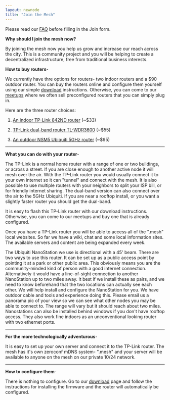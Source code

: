 ```yaml
---
layout: newnode
title: "Join the Mesh"
---
```

Please read our [FAQ](../faq) before filling in the Join form.

**Why should I join the mesh now?**

By joining the mesh now you help us grow and increase our reach across the city. This is a community project and you will be helping to create a decentralized infrastructure, free from traditional business interests.

**How to buy routers**-

We currently have thre options for routers- two indoor routers and a $90 outdoor router. You can buy the routers online and configure them yourself using our simple [download](../download) instructions. Otherwise, you can come to our [meetups](http://www.meetup.com/nycmesh/) where we often sell preconfigured routers that you can simply plug in.

Here are the three router choices:

1) [An indoor TP-Link 842ND router](http://www.amazon.com/dp/B006E04T9I/?tag=tl-wr842nd-nycmesh-20) (~$33)

2) [TP-Link dual-band router TL-WDR3600](http://www.amazon.com/dp/B008RV51EE/-nycmesh-20) (~$55)

2) [An outdoor NSM5 Ubiquiti 5GHz router](http://www.amazon.com/dp/B0049AVWAO/?tag=nsm5-nycmesh-20) (~$95)

__________________________________________________________________________

**What you can do with your router**-

The TP-Link is a normal home router with a range of one or two buildings, or across a street. If you are close enough to another active node it will mesh over the air. With the TP-Link router you would usually connect it to your own internet so it can "tunnel" and connect with the mesh. It is also possible to use multiple routers with your neighbors to split your ISP bill, or for friendly internet sharing. The dual-band version can also connect over the air to the 5GHz Ubiquiti. If you are near a rooftop install, or you want a slightly faster router you should get the dual-band.

It is easy to flash this TP-Link router with our download instructions. Otherwise, you can come to our meetups and buy one that is already configured.

Once you have a TP-Link router you will be able to access all of the ".mesh" local websites. So far we have a wiki, chat and some local information sites. The available servers and content are being expanded every week.


The Ubiquiti NanoStation we use is directional with a 45' beam. There are two ways to use this router. It can be set up as a public access point by pointing it at a park or other public area. This obviously means you are the community-minded kind of person with a good internet connection. Alternatively it would have a line-of-sight connection to another NanoStation up to two miles away. It best if we install these as pairs, and we need to know beforehand that the two locations can actually see each other. We will help install and configure the NanoStation for you. We have outdoor cable and tools and experience doing this. Please email us a panorama pic of your view so we can see what other nodes you may be able to connect to. The range will vary but it should reach about two miles. Nanostations can also be installed behind windows if you don't have rooftop access. They also work fine indoors as an unconventional looking router with two ethernet ports.

__________________________________________________________________________

**For the more technologically adventurous**-

It is easy to set up your own server and connect it to the TP-Link router. The mesh has it's own zeroconf mDNS system- ".mesh" and your server will be available to anyone on the mesh on our private 10/24 network.

__________________________________________________________________________

**How to configure them**-

There is nothing to configure. Go to our [download](../download) page and follow the instructions for installing the firmware and the router will automatically be configured.
